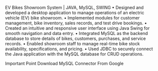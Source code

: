 EV Bikes Showroom System | JAVA, MySQL, SWING
•	Designed and developed a desktop application to manage operations of an electric vehicle (EV) bike showroom.
•	Implemented modules for customer management, bike inventory, sales records, and test drive bookings.
•	Created an intuitive and responsive user interface using Java Swing for smooth navigation and data entry.
•	Integrated MySQL as the backend database to store details of bikes, customers, purchases, and service records.
•	Enabled showroom staff to manage real-time bike stock availability, specifications, and pricing.
•	Used JDBC to securely connect the Java application with the MySQL database for CRUD operations.

Important Point
Download MySQL Connector From Google
